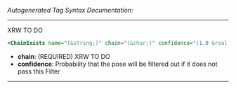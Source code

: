 <!-- THIS IS AN AUTOGENERATED FILE: Don't edit it directly, instead change the schema definition in the code itself. -->

_Autogenerated Tag Syntax Documentation:_

---
XRW TO DO

```xml
<ChainExists name="(&string;)" chain="(&char;)" confidence="(1.0 &real;)" />
```

-   **chain**: (REQUIRED) XRW TO DO
-   **confidence**: Probability that the pose will be filtered out if it does not pass this Filter

---
